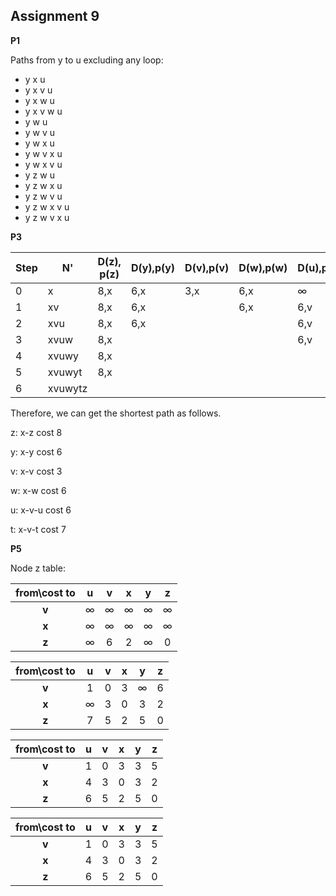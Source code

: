 ## Assignment 9

**P1**

Paths from y to u excluding any loop:

- y x u
- y x v u
- y x w u
- y x v w u
- y w u
- y w v u
- y w x u
- y w v x u
- y w x v u
- y z w u
- y z w x u
- y z w v u
- y z w x v u
- y z w v x u



**P3**

| Step | N'      | D(z), p(z) | D(y),p(y) | D(v),p(v) | D(w),p(w) | D(u),p(u) | D(t),p(t) |
| ---- | ------- | ---------- | --------- | --------- | --------- | --------- | --------- |
| 0    | x       | 8,x        | 6,x       | 3,x       | 6,x       | ∞         | ∞         |
| 1    | xv      | 8,x        | 6,x       |           | 6,x       | 6,v       | 7, v      |
| 2    | xvu     | 8,x        | 6,x       |           |           | 6,v       | 7, v      |
| 3    | xvuw    | 8,x        |           |           |           | 6,v       | 7, v      |
| 4    | xvuwy   | 8,x        |           |           |           |           | 7, v      |
| 5    | xvuwyt  | 8,x        |           |           |           |           |           |
| 6    | xvuwytz |            |           |           |           |           |           |

Therefore, we can get the shortest path as follows.

z: x-z cost 8

y: x-y cost 6

v: x-v cost 3

w: x-w cost 6

u: x-v-u cost 6

t: x-v-t cost 7



**P5**

Node z table:

| from\cost to |  u   |  v   |  x   |  y   |  z   |
| :----------: | :--: | :--: | :--: | :--: | :--: |
|    **v**     |  ∞   |  ∞   |  ∞   |  ∞   |  ∞   |
|    **x**     |  ∞   |  ∞   |  ∞   |  ∞   |  ∞   |
|    **z**     |  ∞   |  6   |  2   |  ∞   |  0   |

| from\cost to |  u   |  v   |  x   |  y   |  z   |
| :----------: | :--: | :--: | :--: | :--: | :--: |
|    **v**     |  1   |  0   |  3   |  ∞   |  6   |
|    **x**     |  ∞   |  3   |  0   |  3   |  2   |
|    **z**     |  7   |  5   |  2   |  5   |  0   |

| from\cost to |  u   |  v   |  x   |  y   |  z   |
| :----------: | :--: | :--: | :--: | :--: | :--: |
|    **v**     |  1   |  0   |  3   |  3   |  5   |
|    **x**     |  4   |  3   |  0   |  3   |  2   |
|    **z**     |  6   |  5   |  2   |  5   |  0   |

| from\cost to |  u   |  v   |  x   |  y   |  z   |
| :----------: | :--: | :--: | :--: | :--: | :--: |
|    **v**     |  1   |  0   |  3   |  3   |  5   |
|    **x**     |  4   |  3   |  0   |  3   |  2   |
|    **z**     |  6   |  5   |  2   |  5   |  0   |
